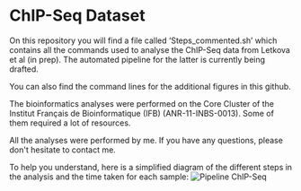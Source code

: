 # ChIP-Seq Dataset

On this repository you will find a file called ‘Steps_commented.sh’ which contains all the commands used to analyse the ChIP-Seq data from Letkova et al (in prep).
The automated pipeline for the latter is currently being drafted.

You can also find the command lines for the additional figures in this github.

The bioinformatics analyses were performed on the Core Cluster of the Institut Français de Bioinformatique (IFB) (ANR-11-INBS-0013).
Some of them required a lot of resources. 

All the analyses were performed by me. 
If you have any questions, please don't hesitate to contact me.

To help you understand, here is a simplified diagram of the different steps in the analysis and the time taken for each sample: 
![Pipeline ChIP-Seq](https://github.com/user-attachments/assets/c0dd42a2-cc46-4ae0-b21d-3d34a08d6b41)
